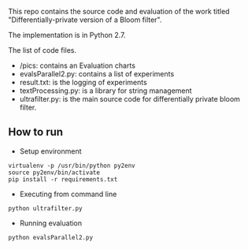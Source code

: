 This repo contains the source code and evaluation of the work titled "Differentially-private version of a Bloom filter".

The implementation is in Python 2.7.

The list of code files.
- /pics: contains an Evaluation charts
- evalsParallel2.py: contains a list of experiments
- result.txt: is the logging of experiments
- textProcessing.py: is a library for string management
- ultrafilter.py: is the main source code for differentially private bloom filter.


## How to run
+ Setup environment
```
virtualenv -p /usr/bin/python py2env
source py2env/bin/activate
pip install -r requirements.txt
```
+ Executing from command line
```
python ultrafilter.py
```

+ Running evaluation
```
python evalsParallel2.py
```
